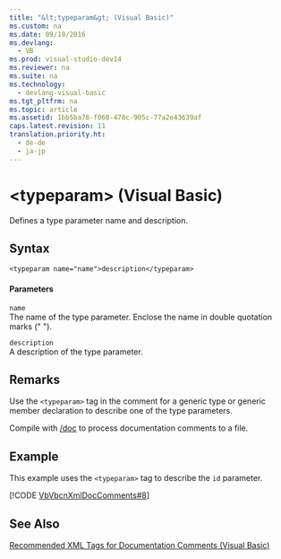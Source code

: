 ```yaml
---
title: "&lt;typeparam&gt; (Visual Basic)"
ms.custom: na
ms.date: 09/19/2016
ms.devlang: 
  - VB
ms.prod: visual-studio-dev14
ms.reviewer: na
ms.suite: na
ms.technology: 
  - devlang-visual-basic
ms.tgt_pltfrm: na
ms.topic: article
ms.assetid: 1bb5ba78-f060-478c-905c-77a2e43639af
caps.latest.revision: 11
translation.priority.ht: 
  - de-de
  - ja-jp
---
```

# &lt;typeparam&gt; (Visual Basic)
Defines a type parameter name and description.  
  
## Syntax  
  
```  
<typeparam name="name">description</typeparam>  
```  
  
#### Parameters  
 `name`  
 The name of the type parameter. Enclose the name in double quotation marks (" ").  
  
 `description`  
 A description of the type parameter.  
  
## Remarks  
 Use the `<typeparam>` tag in the comment for a generic type or generic member declaration to describe one of the type parameters.  
  
 Compile with [/doc](../vs140/-doc.md) to process documentation comments to a file.  
  
## Example  
 This example uses the `<typeparam>` tag to describe the `id` parameter.  
  
 [!CODE [VbVbcnXmlDocComments#8](../CodeSnippet/VS_Snippets_VBCSharp/VbVbcnXmlDocComments#8)]  
  
## See Also  
 [Recommended XML Tags for Documentation Comments (Visual Basic)](../vs140/Recommended-XML-Tags-for-Documentation-Comments--Visual-Basic-.md)